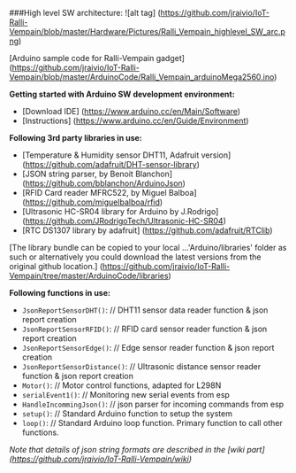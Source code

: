 

###High level SW architecture:
![alt tag] (https://github.com/jraivio/IoT-Ralli-Vempain/blob/master/Hardware/Pictures/Ralli_Vempain_highlevel_SW_arc.png)

[Arduino sample code for Ralli-Vempain gadget] (https://github.com/jraivio/IoT-Ralli-Vempain/blob/master/ArduinoCode/Ralli_Vempain_arduinoMega2560.ino)

**Getting started with Arduino SW development environment:**    
- [Download IDE] (https://www.arduino.cc/en/Main/Software)    
- [Instructions] (https://www.arduino.cc/en/Guide/Environment)     

**Following 3rd party libraries in use:**   
- [Temperature & Humidity sensor DHT11, Adafruit version] (https://github.com/adafruit/DHT-sensor-library)     
- [JSON string parser, by Benoit Blanchon] (https://github.com/bblanchon/ArduinoJson)    
- [RFID Card reader MFRC522, by Miguel Balboa] (https://github.com/miguelbalboa/rfid)    
- [Ultrasonic HC-SR04 library for Arduino by J.Rodrigo] (https://github.com/JRodrigoTech/Ultrasonic-HC-SR04)    
- [RTC DS1307 library by adafruit] (https://github.com/adafruit/RTClib)    


[The library bundle can be copied to your local ...'Arduino/libraries' folder as such or alternatively you could download the latest versions from the original github location.] (https://github.com/jraivio/IoT-Ralli-Vempain/tree/master/ArduinoCode/libraries)     

**Following functions in use:**  
- `JsonReportSensorDHT()`: // DHT11 sensor data reader function & json report creation    
- `JsonReportSensorRFID()`: // RFID card sensor reader function & json report creation    
- `JsonReportSensorEdge()`: // Edge sensor reader function & json report creation    
- `JsonReportSensorDistance()`: // Ultrasonic distance sensor reader function & json report creation    
- `Motor()`:  // Motor control functions, adapted for L298N    
- `serialEvent1()`: // Monitoring new serial events from esp  
- `HandleIncommingJson()`: // json parser for incoming commands from esp    
- `setup()`: // Standard Arduino function to setup the system    
- `loop()`: // Standard Arduino loop function. Primary function to call other functions.   

_Note that details of json string formats are described in the [wiki part] (https://github.com/jraivio/IoT-Ralli-Vempain/wiki)_  




